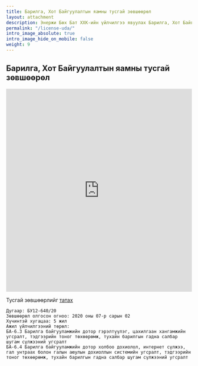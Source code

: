 ```yaml
---
title: Барилга, Хот Байгуулалтын яамны тусгай зөвшөөрөл
layout: attachment
description: Энержи Бөх Бат ХХК-ийн үйлчилгээ явуулах Барилга, Хот Байгуулалтын яамны тусгай зөвшөөрөл
permalink: "/license-uda/"
intro_image_absolute: true
intro_image_hide_on_mobile: false
weight: 9
---
```


## Барилга, Хот Байгуулалтын яамны тусгай зөвшөөрөл

<embed src="https://www.energybukhbat.mn/assets/docs/3.pdf" width="100%" height="550vh"/>

Тусгай зөвшөөрлийг [татах](assets/docs/3.pdf)

```
Дугаар: БУ12-640/20
Зөвшөөрөл олгосон огноо: 2020 оны 07-р сарын 02
Хүчинтэй хугацаа: 5 жил
Ажил үйлчилгээний төрөл:
БА-6.3 Барилга байгууламжийн дотор гэрэлтүүлэг, цахилгаан хангамжийн
угсралт, тэдгээрийн тоног төхөөрөмж, тухайн барилгын гадна салбар
шугам сүлжээний угсралт
БА-6.4 Барилга байгууламжийн дотор холбоо дохиолол, интернет сүлжээ,
гал унтраах болон галын аюулын дохиоллын системийн угсралт, тэдгээрийн
тоног төхөөрөмж, тухайн барилгын гадна салбар шугам сүлжээний угсралт
```
